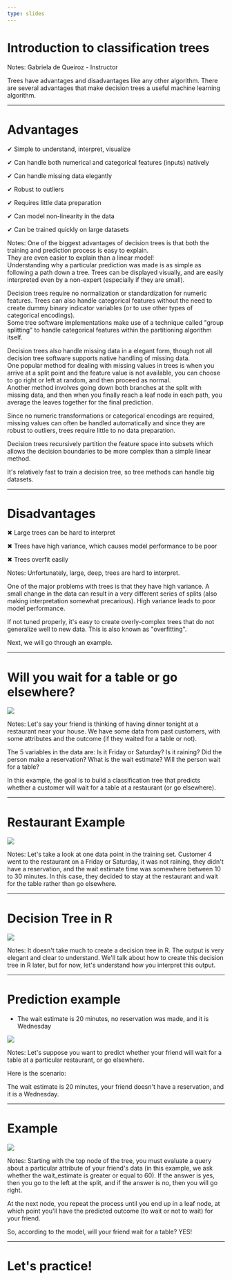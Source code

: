 ```yaml
---
type: slides
---
```


# Introduction to classification trees

Notes: Gabriela de Queiroz - Instructor

Trees have advantages and disadvantages like any other algorithm. There are several advantages that make decision trees a useful machine learning algorithm.


---

# Advantages

✔ Simple to understand, interpret, visualize

✔ Can handle both numerical and categorical features (inputs) natively    

✔ Can handle missing data elegantly

✔ Robust to outliers

✔ Requires little data preparation

✔ Can model non-linearity in the data

✔ Can be trained quickly on large datasets



Notes:  One of the biggest advantages of decision trees is that both the training and prediction process is easy to explain.  
They are even easier to explain than a linear model!  
Understanding why a particular prediction was made is as simple as following a path down a tree. Trees can be displayed visually, and are easily interpreted even by a non-expert (especially if they are small).

Decision trees require no normalization or standardization for numeric features. Trees can also handle categorical features without the need to create dummy binary indicator variables (or to use other types of categorical encodings).  
Some tree software implementations make use of a technique called  "group splitting" to handle categorical features within the partitioning algorithm itself.   

Decision trees also handle missing data in a elegant form, though not all decision tree software supports native handling of missing data.  
One popular method for dealing with missing values in trees is when you arrive at a split point and the feature value is not available, you can choose to go right or left at random, and then proceed as normal.  
Another method involves going down both branches at the split with missing data, and then when you finally reach a leaf node in each path, you average the leaves together for the final prediction. 

Since no numeric transformations or categorical encodings are required, missing values can often be handled automatically and since they are robust to outliers, trees require little to no data preparation.

Decision trees recursively partition the feature space into subsets which allows the decision boundaries to be more complex than a simple linear method.

It's relatively fast to train a decision tree, so tree methods can handle big datasets. 

---

# Disadvantages 


✖ Large trees can be hard to interpret

✖ Trees have high variance, which causes model performance to be poor

✖ Trees overfit easily


Notes: Unfortunately, large, deep, trees are hard to interpret.

One of the major problems with trees is that they have high variance.  A small change in the data can result in a very different series of splits (also making interpretation somewhat precarious).  High variance leads to poor model performance.

If not tuned properly, it's easy to create overly-complex trees that do not generalize well to new data.  This is also known as "overfitting".


Next, we will go through an example.

---

# Will you wait for a table or go elsewhere?

![](https://github.com/open-data-courses/tree-based-models-in-r/blob/master/images/restaurante_example_table.png?raw=TRUE)

Notes: Let's say your friend is thinking of having dinner tonight at a restaurant near your house. We have some data from past customers, with some attributes and the outcome (if they waited for a table or not).

The 5 variables in the data are:
Is it Friday or Saturday? 
Is it raining?
Did the person make a reservation?
What is the wait estimate?
Will the person wait for a table?

In this example, the goal is to build a classification tree that predicts whether a customer will wait for a table at a restaurant (or go elsewhere).

---

# Restaurant Example

![](https://github.com/open-data-courses/tree-based-models-in-r/blob/master/images/restaurante_example_table_highlight.png?raw=TRUE)

Notes: Let's take a look at one data point in the training set.  Customer 4 went to the restaurant on a Friday or Saturday, it was not raining, they didn't have a reservation, and the wait estimate time was somewhere between 10 to 30 minutes.  In this case, they decided to stay at the restaurant and wait for the table rather than go elsewhere.

---

# Decision Tree in R

![](https://github.com/open-data-courses/tree-based-models-in-r/blob/master/images/dt_restaurant_example.png?raw=TRUE)

Notes: It doesn't take much to create a decision tree in R. The output is very elegant and clear to understand. We'll talk about how to create this decision tree in R later, but for now, let's understand how you interpret this output.

---

# Prediction example 

- The wait estimate is 20 minutes, no reservation was made, and it is Wednesday

![](https://github.com/open-data-courses/tree-based-models-in-r/blob/master/images/dt_restaurant_example.png?raw=TRUE)


Notes: Let's suppose you want to predict whether your friend will wait for a table at a particular restaurant, or go elsewhere.  		
  		  
Here is the scenario: 

The wait estimate is 20 minutes, your friend doesn't have a reservation, and it is a Wednesday. 

---

# Example

![](https://github.com/open-data-courses/tree-based-models-in-r/blob/master/images/dt_restaurant_example_explained_new.png?raw=TRUE)

Notes: Starting with the top node of the tree, you must evaluate a query about a particular attribute of your friend's data (in this example, we ask whether the wait_estimate is greater or equal to 60). If the answer is yes, then you go to the left at the split, and if the answer is no, then you will go right. 		
  		  
At the next node, you repeat the process until you end up in a leaf node, at which point you'll have the predicted outcome (to wait or not to wait) for your friend.		
  		  
So, according to the model, will your friend wait for a table?  YES!

---

# Let's practice!

